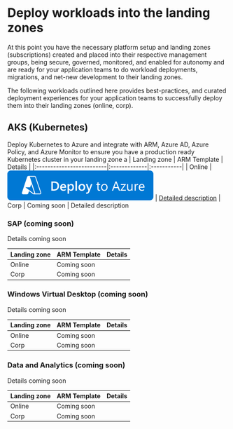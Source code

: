 # Deploy workloads into the landing zones

At this point you have the necessary platform setup and landing zones (subscriptions) created and placed into their respective management groups, being secure, governed, monitored, and enabled for autonomy and are ready for your application teams to do workload deployments, migrations, and net-new development to their landing zones.

The following workloads outlined here provides best-practices, and curated deployment experiences for your application teams to successfully deploy them into their landing zones (online, corp).

## AKS (Kubernetes)

Deploy Kubernetes to Azure and integrate with ARM, Azure AD, Azure Policy, and Azure Monitor to ensure you have a production ready Kubernetes cluster in your landing zone
a
| Landing zone | ARM Template | Details |
|:-------------------------|:-------------|:-----------|
| Online |[![Deploy To Azure](https://raw.githubusercontent.com/Azure/azure-quickstart-templates/master/1-CONTRIBUTION-GUIDE/images/deploytoazure.svg?sanitize=true)](https://portal.azure.com/#blade/Microsoft_Azure_CreateUIDef/CustomDeploymentBlade/uri/https%3A%2F%2Fraw.githubusercontent.com%2FConnectria%2Fenterprise-scale-upstream%2Fmain%2Fworkloads%2FAKS%2FarmTemplates%2Fonline-aks.json/createUIDefinitionUri/https%3A%2F%2Fraw.githubusercontent.com%2FConnectria%2Fenterprise-scale-upstream%2Fmain%2Fworkloads%2FAKS%2FarmTemplates%2Fportal-online-aks.json) | [Detailed description](../workloads/AKS/README.md)
| Corp  | Coming soon | Detailed description


### SAP (coming soon)

Details coming soon

| Landing zone | ARM Template | Details |
|:-------------------------|:-------------|:-----------|
| Online | Coming soon
| Corp  | Coming soon


### Windows Virtual Desktop (coming soon)

Details coming soon

| Landing zone | ARM Template | Details |
|:-------------------------|:-------------|:-----------|
| Online | Coming soon
| Corp  | Coming soon


### Data and Analytics (coming soon)

Details coming soon

| Landing zone | ARM Template | Details
|:-------------------------|:-------------|:-----------|
| Online | Coming soon
| Corp  | Coming soon